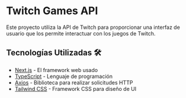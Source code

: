 # Twitch Games API 

Este proyecto utiliza la API de Twitch para proporcionar una interfaz de usuario que los permite interactuar con los juegos de Twitch.

## Tecnologías Utilizadas 🛠️

* [Next.js](https://nextjs.org/) - El framework web usado
* [TypeScript](https://www.typescriptlang.org/) - Lenguaje de programación
* [Axios](https://axios-http.com/) - Biblioteca para realizar solicitudes HTTP
* [Tailwind CSS](https://tailwindcss.com/) - Framework CSS para diseño de UI




